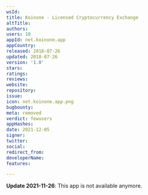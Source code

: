 ```yaml
---
wsId: 
title: Koinone - Licensed Cryptocurrency Exchange
altTitle: 
authors: 
users: 10
appId: net.koinone.app
appCountry: 
released: 2018-07-26
updated: 2018-07-26
version: '1.0'
stars: 
ratings: 
reviews: 
website: 
repository: 
issue: 
icon: net.koinone.app.png
bugbounty: 
meta: removed
verdict: fewusers
appHashes: 
date: 2021-12-05
signer: 
twitter: 
social: 
redirect_from: 
developerName: 
features: 

---
```


**Update 2021-11-26**: This app is not available anymore.


